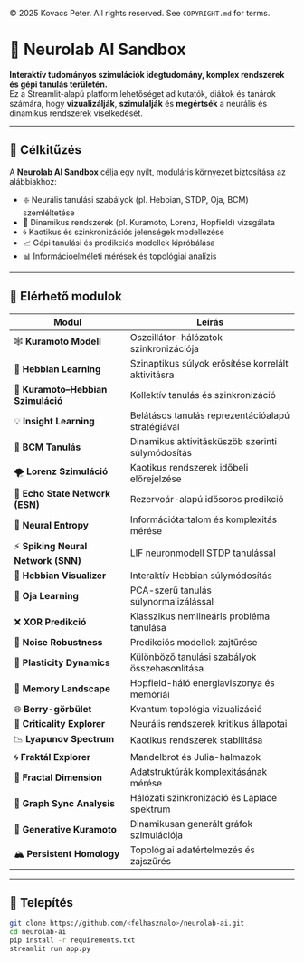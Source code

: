 © 2025 Kovacs Peter. All rights reserved. See `COPYRIGHT.md` for terms.

# 🧠 Neurolab AI Sandbox

**Interaktív tudományos szimulációk idegtudomány, komplex rendszerek és gépi tanulás területén.**  
Ez a Streamlit-alapú platform lehetőséget ad kutatók, diákok és tanárok számára, hogy **vizualizálják**, **szimulálják** és **megértsék** a neurális és dinamikus rendszerek viselkedését.

---

## 🎯 Célkitűzés

A **Neurolab AI Sandbox** célja egy nyílt, moduláris környezet biztosítása az alábbiakhoz:

- ❇️ Neurális tanulási szabályok (pl. Hebbian, STDP, Oja, BCM) szemléltetése  
- 🔁 Dinamikus rendszerek (pl. Kuramoto, Lorenz, Hopfield) vizsgálata  
- 🌀 Kaotikus és szinkronizációs jelenségek modellezése  
- 📈 Gépi tanulási és predikciós modellek kipróbálása  
- 📊 Információelméleti mérések és topológiai analízis  

---

## 🚀 Elérhető modulok

| Modul                     | Leírás |
|---------------------------|--------|
| 🕸️ **Kuramoto Modell**             | Oszcillátor-hálózatok szinkronizációja |
| 🧠 **Hebbian Learning**            | Szinaptikus súlyok erősítése korrelált aktivitásra |
| 🔁 **Kuramoto–Hebbian Szimuláció**| Kollektív tanulás és szinkronizáció |
| 💡 **Insight Learning**           | Belátásos tanulás reprezentációalapú stratégiával |
| 🧠 **BCM Tanulás**                | Dinamikus aktivitásküszöb szerinti súlymódosítás |
| 🌪️ **Lorenz Szimuláció**         | Kaotikus rendszerek időbeli előrejelzése |
| 🔮 **Echo State Network (ESN)**   | Rezervoár-alapú idősoros predikció |
| 🧠 **Neural Entropy**            | Információtartalom és komplexitás mérése |
| ⚡ **Spiking Neural Network (SNN)** | LIF neuronmodell STDP tanulással |
| 🧠 **Hebbian Visualizer**         | Interaktív Hebbian súlymódosítás |
| 🧠 **Oja Learning**               | PCA-szerű tanulás súlynormalizálással |
| ❌ **XOR Predikció**              | Klasszikus nemlineáris probléma tanulása |
| 📶 **Noise Robustness**           | Predikciós modellek zajtűrése |
| 🔬 **Plasticity Dynamics**        | Különböző tanulási szabályok összehasonlítása |
| 🧠 **Memory Landscape**           | Hopfield-háló energiaviszonya és memóriái |
| 🌐 **Berry-görbület**             | Kvantum topológia vizualizáció |
| 🌋 **Criticality Explorer**       | Neurális rendszerek kritikus állapotai |
| 📉 **Lyapunov Spectrum**          | Kaotikus rendszerek stabilitása |
| 🌀 **Fraktál Explorer**           | Mandelbrot és Julia-halmazok |
| 🧮 **Fractal Dimension**          | Adatstruktúrák komplexitásának mérése |
| 🧮 **Graph Sync Analysis**        | Hálózati szinkronizáció és Laplace spektrum |
| 🧩 **Generative Kuramoto**        | Dinamikusan generált gráfok szimulációja |
| 🏔️ **Persistent Homology**        | Topológiai adatértelmezés és zajszűrés |

---

## 🔧 Telepítés

```bash
git clone https://github.com/<felhasznalo>/neurolab-ai.git
cd neurolab-ai
pip install -r requirements.txt
streamlit run app.py


